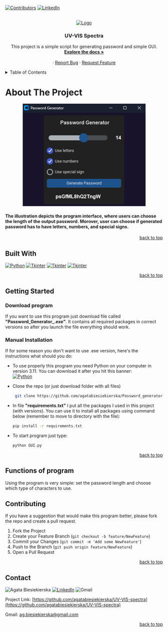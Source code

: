 
<a name="readme-top"></a>

[![Contributors][contributors-shield]][contributors-url]
[![LinkedIn][LinkedIn]][LinkedIn-url]



<!-- PROJECT LOGO -->
<br />
<div align="center">
  <a href="https://github.com/agatabiesiekierska/Password_generator">
    <img src="icon.ico"" alt="Logo" width="100" height="100">
  </a>

<h3 align="center">UV-VIS Spectra</h3>

  <p align="center">
    This project is a simple script for generating password and simple GUI.
    <br />
    <a href="https://github.com/agatabiesiekierska/Password_generator"><strong>Explore the docs »</strong></a>
    <br />
    <br />
    ·
    <a href="https://github.com/agatabiesiekierska/Password_generator/issues">Report Bug</a>
    ·
    <a href="https://github.com/agatabiesiekierska/Password_generator">Request Feature</a>
  </p>
</div>



<!-- TABLE OF CONTENTS -->
<details>
  <summary>Table of Contents</summary>
  <ol>
    <li>
      <a href="#about-the-project">About The Project</a>
      <ul>
        <li><a href="#built-with">Built With</a></li>
      </ul>
    </li>
    <li>
      <a href="#getting-started">Getting Started</a>
      <ul>
        <li><a href="#prerequisites">Prerequisites</a></li>
        <li><a href="#installation">Installation and Starting the program</a></li>
      </ul>
    </li>
    <li><a href="#usage">Usage</a></li>
    <li><a href="#contact">Contact</a></li>
  </ol>
</details>



<!-- ABOUT THE PROJECT -->
# About The Project

<p align="center">
    <img src='main_window.png'>
</p>

<H4>The illustration depicts the program interface, where users can choose the length of the output password. Morover, user can choose if generated password has to have letters, numbers, and special signs. </H4>

<p align="right"><a href="#readme-top">back to top</a></p>



## Built With

[![Python][Python]][Python-url]
[![Tkinter][Tkinter]][Tkinter-url]
[![Tkinter][CustomTkinter]][CustomTkinter-url]
[![Tkinter][Pyinstaller]][Pyinstaller-url]


<p align="right"><a href="#readme-top">back to top</a></p>



<!-- GETTING STARTED -->
## Getting Started

### Download program
If you want to use this program just download file called <b>"Password_Generator_.exe"</b>. It contains all required packages in correct versions so after you launch the file everything should work.

### Manual Installation
If for some reason you don't want to use .exe version, here's the instructions what should you do:

* To use properly this program you need Python on your computer in version 3.11. You can download it after you hit this banner:  
[![Python][Python]][Python-url]

* Clone the repo (or just download folder with all files)
  ```sh
   git clone https://github.com/agatabiesiekierska/Password_generator.git
  ```

* In file <b>"requirements.txt"</b> I put all the packages I used in this project (with versions). You can use it to install all packages using command below (remember to move to directory with the file):
  
  ```sh
  pip install -r requirements.txt
  ```

* To start program just type:
   ```sh
   python GUI.py
   ```


<p align="right"><a href="#readme-top">back to top</a></p>



<!-- USAGE EXAMPLES -->
## Functions of program

Using the program is very simple: set the password length and choose which type of characters to use.


<!-- CONTRIBUTING -->
## Contributing

If you have a suggestion that would make this program better, please fork the repo and create a pull request. 

1. Fork the Project
2. Create your Feature Branch (`git checkout -b feature/NewFeature`)
3. Commit your Changes (`git commit -m 'Add some NewFeature'`)
4. Push to the Branch (`git push origin feature/NewFeature`)
5. Open a Pull Request

<p align="right"><a href="#readme-top">back to top</a></p>



<!-- CONTACT -->
## Contact

![Agata Biesiekierska](https://img.shields.io/badge/Agata_Biesiekierska-blue?style=for-the-badge) [![LinkedIn][LinkedIn]][LinkedIn-url] ![Gmail](https://img.shields.io/badge/ag.biesiekierska@gmail.com-D14836?style=for-the-badge&logo=gmail&logoColor=white) 

Project Link: [https://github.com/agatabiesiekierska/UV-VIS-spectra](https://github.com/agatabiesiekierska/UV-VIS-spectra)

Gmail: ag.biesiekierska@gmail.com

<p align="right"><a href="#readme-top">back to top</a></p>






<!-- MARKDOWN LINKS & IMAGES -->
<!-- https://www.markdownguide.org/basic-syntax/#reference-style-links -->

[contributors-shield]: https://img.shields.io/github/contributors/agatabiesiekierska/UV-VIS-spectra.svg?style=for-the-badge
[contributors-url]: https://github.com/agatabiesiekierska/UV-VIS-spectra/graphs/contributors

[issues-shield]: https://img.shields.io/github/issues/agatabiesiekierska/UV-VIS-spectra.svg?style=for-the-badge
[issues-url]: https://github.com/agatabiesiekierska/UV-VIS-spectra/issues

[LinkedIn]: https://img.shields.io/badge/LinkedIn-0A66C2?style=for-the-badge&logo=linkedin&logoColor=white
[LinkedIn-url]: https://www.linkedin.com/in/agata-biesiekierska-6293a4271

[Main_Window]: images_for_readme\main_window.png

[Python]: https://img.shields.io/badge/python_3.11-3670A0?style=for-the-badge&logo=python&logoColor=ffdd54
[Python-url]: https://www.python.org/downloads

[Tkinter]: https://img.shields.io/badge/Tkinter-red?style=for-the-badge&logo=python&logoColor=white
[Tkinter-url]: https://docs.python.org/3/library/tkinter.html#module-tkinter

[CustomTkinter]: https://img.shields.io/badge/CustomTkinter-%230C55A5?style=for-the-badge&logo=python&logoColor=white
[CustomTkinter-url]: https://customtkinter.tomschimansky.com

[Pyinstaller]: https://img.shields.io/badge/Pyinstaller-white.svg?style=for-the-badge&logo=python&logoColor=%black
[Pyinstaller-url]: https://pyinstaller.org/en/stable/


